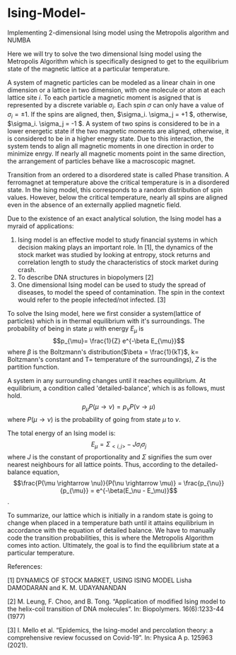 # Ising-Model-
 Implementing 2-dimensional Ising model using the Metropolis algorithm and NUMBA 

 Here we will try to solve the two dimensional Ising model using the Metropolis Algorithm which is specifically designed to get to the equilibrium state of the magnetic lattice at a particular temperature. 

 A system of magnetic particles can be modeled as a linear chain in one dimension or a lattice in two dimension, with one molecule or atom at each lattice site $i$. To each particle a magnetic moment is asigned that is represented by a discrete variable $\sigma_i$. Each spin $\sigma$ can only have a value of $\sigma_i = \pm 1$. If the spins are aligned, then, $\sigma_i. \sigma_j = +1 $, otherwise, $\sigma_i. \sigma_j = -1 $. 
 A system of two spins is considered to be in a lower energetic state if the two magnetic moments are aligned, otherwise, it is considered to be in a higher energy state. Due to this interaction, the system tends to align all magnetic moments in one direction in order to minimize enrgy. If nearly all magnetic moments point in the same direction, the arrangement of particles behave like a macroscopic magnet. 
 
 Transition from an ordered to a disordered state is called Phase transition. A ferromagnet at temperature above the critical temperature is in a disordered state. In the Ising model, this corresponds to a random distribution of spin values. However, below the critical temperature, nearly all spins are aligned even in the absence of an externally applied magnetic field. 
 
 Due to the existence of an exact analytical solution, the Ising model has a myraid of applications: 
 1. Ising model is an effective model to study financial systems in which decision making plays an important role. In [1], the dynamics of the stock market was studied by looking at entropy, stock returns and correlation length to study the
characteristics of stock market during crash. 
 2. To describe DNA structures in biopolymers [2]
 3. One dimensional Ising model can be used to study the spread of diseases, to model the speed of contamination. The spin in the context would refer to the people infected/not infected. [3]

To solve the Ising model, here we first consider a system(lattice of particles) which is in thermal equilibrium with it's surroundings. The probability of being in state $\mu$ with energy $E_\mu$ is $$p_{\mu}= \frac{1}{Z} e^{-\beta E_{\mu}}$$ where $\beta$ is the Boltzmann's distribution($\beta = \frac{1}{kT}$, k= Boltzmann's constant and T= temperature of the surroundings), $Z$ is the partition function. 

A system in any surrounding changes until it reaches equilibrium. At equilibrium, a condition called 'detailed-balance', which is as follows, must hold. $$p_\mu P(\mu \rightarrow \nu) = p_\nu P(\nu \rightarrow \mu)$$ where $P(\mu \rightarrow \nu)$ is the probability of going from state $\mu$ to $\nu$. 

The total energy of an Ising model is: $$E_{\mu}= \Sigma_{<i,j>} -J \sigma_i \sigma_j$$ where $J$ is the constant of proportionality and $\Sigma$ signifies the sum over nearest neighbours for all lattice points. Thus, according to the detailed-balance equation, 
$$\frac{P(\mu \rightarrow \nu)}{P(\nu \rightarrow \mu)} = \frac{p_{\nu}}{p_{\mu}} = e^{-\beta(E_\nu - E_\mu)}$$.

To summarize, our lattice which is initially in a random state is going to change when placed in a temperature bath until it attains equilibrium in accordance with the equation of detailed balance. We have to manually code the transition probabilities, this is where the Metropolis Algorithm comes into action. Ultimately, the goal is to find the equilibrium state at a particular temperature. 





References: 

[1] DYNAMICS OF STOCK MARKET,
USING ISING MODEL
Lisha DAMODARAN
 and K. M. UDAYANANDAN
 
 [2] M. Leung, F. Choo, and B. Tong. “Application of modified Ising model to the helix-coil
transition of DNA molecules”. In: Biopolymers. 16(6):1233-44 (1977)


[3] I. Mello et al. “Epidemics, the Ising-model and percolation theory: a comprehensive
review focussed on Covid-19”. In: Physica A p. 125963 (2021).
